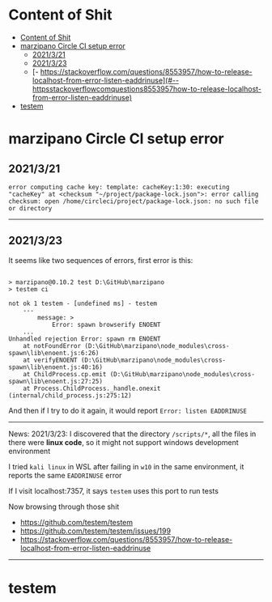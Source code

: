 # Content of Shit
- [Content of Shit](#content-of-shit)
- [marzipano Circle CI setup error](#marzipano-circle-ci-setup-error)
  - [2021/3/21](#2021321)
  - [2021/3/23](#2021323)
  - [- https://stackoverflow.com/questions/8553957/how-to-release-localhost-from-error-listen-eaddrinuse](#--httpsstackoverflowcomquestions8553957how-to-release-localhost-from-error-listen-eaddrinuse)
- [testem](#testem)
# marzipano Circle CI setup error
## 2021/3/21
```
error computing cache key: template: cacheKey:1:30: executing "cacheKey" at <checksum "~/project/package-lock.json">: error calling checksum: open /home/circleci/project/package-lock.json: no such file or directory
```

--- 

## 2021/3/23
It seems like two sequences of errors, first error is this: 

```

> marzipano@0.10.2 test D:\GitHub\marzipano
> testem ci

not ok 1 testem - [undefined ms] - testem
    ---
        message: >
            Error: spawn browserify ENOENT
    ...
Unhandled rejection Error: spawn rm ENOENT
    at notFoundError (D:\GitHub\marzipano\node_modules\cross-spawn\lib\enoent.js:6:26)
    at verifyENOENT (D:\GitHub\marzipano\node_modules\cross-spawn\lib\enoent.js:40:16)
    at ChildProcess.cp.emit (D:\GitHub\marzipano\node_modules\cross-spawn\lib\enoent.js:27:25)
    at Process.ChildProcess._handle.onexit (internal/child_process.js:275:12)

```

And then if I try to do it again, it would report `Error: listen EADDRINUSE`

---

News: 2021/3/23: 
I discovered that the directory `/scripts/*`, all the files in there were **linux code**, so it might not support windows development environment

I tried `kali linux` in WSL after failing in `w10` in the same environment, it reports the same `EADDRINUSE` error    


If I visit localhost:7357, it says `testem` uses this port to run tests

Now browsing through those shit
- https://github.com/testem/testem
- https://github.com/testem/testem/issues/199
- https://stackoverflow.com/questions/8553957/how-to-release-localhost-from-error-listen-eaddrinuse
---


# testem